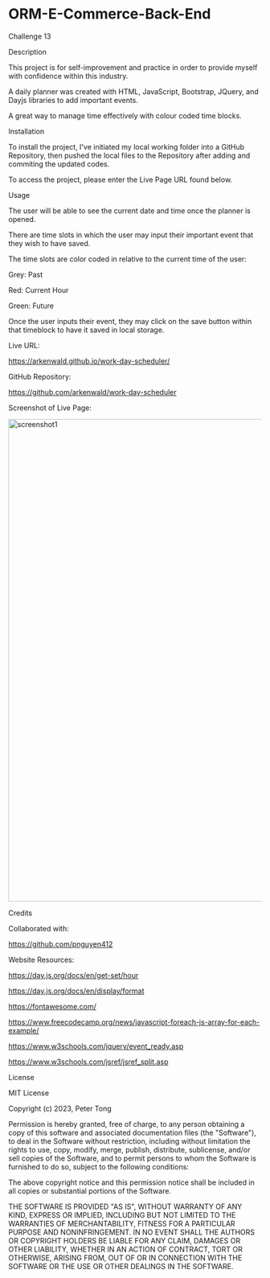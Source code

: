 # ORM-E-Commerce-Back-End

Challenge 13

Description

This project is for self-improvement and practice in order to provide myself with confidence within this industry.

A daily planner was created with HTML, JavaScript, Bootstrap, JQuery, and Dayjs libraries to add important events.

A great way to manage time effectively with colour coded time blocks.


Installation

To install the project, I've initiated my local working folder into a GitHub Repository, then pushed the local files to the Repository after adding and commiting the updated codes.

To access the project, please enter the Live Page URL found below.


Usage

The user will be able to see the current date and time once the planner is opened.

There are time slots in which the user may input their important event that they wish to have saved.

The time slots are color coded in relative to the current time of the user:

Grey: Past

Red: Current Hour

Green: Future

Once the user inputs their event, they may click on the save button within that timeblock to have it saved in local storage.


Live URL:

https://arkenwald.github.io/work-day-scheduler/

GitHub Repository:

https://github.com/arkenwald/work-day-scheduler

Screenshot of Live Page:

<img width="960" alt="screenshot1" src="https://github.com/arkenwald/work-day-scheduler/assets/149994852/8b29d2f5-793b-456a-9472-6e72800a863c">




Credits

Collaborated with:

https://github.com/pnguyen412

Website Resources:

https://day.js.org/docs/en/get-set/hour

https://day.js.org/docs/en/display/format

https://fontawesome.com/

https://www.freecodecamp.org/news/javascript-foreach-js-array-for-each-example/

https://www.w3schools.com/jquery/event_ready.asp

https://www.w3schools.com/jsref/jsref_split.asp


License

MIT License

Copyright (c) 2023, Peter Tong

Permission is hereby granted, free of charge, to any person obtaining a copy of this software and associated documentation files (the "Software"), to deal in the Software without restriction, including without limitation the rights to use, copy, modify, merge, publish, distribute, sublicense, and/or sell copies of the Software, and to permit persons to whom the Software is furnished to do so, subject to the following conditions:

The above copyright notice and this permission notice shall be included in all copies or substantial portions of the Software.

THE SOFTWARE IS PROVIDED "AS IS", WITHOUT WARRANTY OF ANY KIND, EXPRESS OR IMPLIED, INCLUDING BUT NOT LIMITED TO THE WARRANTIES OF MERCHANTABILITY, FITNESS FOR A PARTICULAR PURPOSE AND NONINFRINGEMENT. IN NO EVENT SHALL THE AUTHORS OR COPYRIGHT HOLDERS BE LIABLE FOR ANY CLAIM, DAMAGES OR OTHER LIABILITY, WHETHER IN AN ACTION OF CONTRACT, TORT OR OTHERWISE, ARISING FROM, OUT OF OR IN CONNECTION WITH THE SOFTWARE OR THE USE OR OTHER DEALINGS IN THE SOFTWARE.
